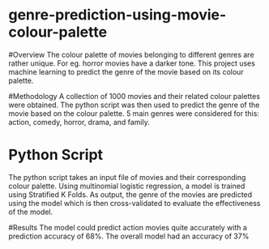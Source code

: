 # genre-prediction-using-movie-colour-palette

#Overview
The colour palette of movies belonging to different genres are rather unique. For eg. horror movies have a darker tone. This project 
uses machine learning to predict the genre of the movie based on its colour palette.

#Methodology
A collection of 1000 movies and their related colour palettes were obtained. The python script was then used to predict the genre of the
movie based on the colour palette. 5 main genres were considered for this: action, comedy, horror, drama, and family.

# Python Script
The python script takes an input file of movies and their corresponding colour palette. Using multinomial logistic regression, a model is
trained using Stratified K Folds. As output, the genre of the movies are predicted using the model which is then cross-validated to 
evaluate the effectiveness of the model.

#Results
The model could predict action movies quite accurately with a prediction accuracy of 68%. The overall model had an accuracy of 37%


